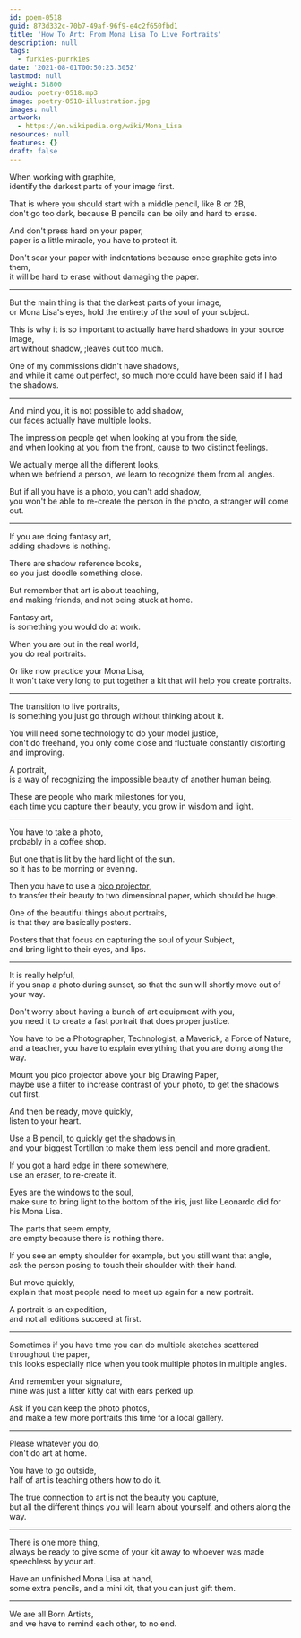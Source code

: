 ```yaml
---
id: poem-0518
guid: 873d332c-70b7-49af-96f9-e4c2f650fbd1
title: 'How To Art: From Mona Lisa To Live Portraits'
description: null
tags:
  - furkies-purrkies
date: '2021-08-01T00:50:23.305Z'
lastmod: null
weight: 51800
audio: poetry-0518.mp3
image: poetry-0518-illustration.jpg
images: null
artwork:
  - https://en.wikipedia.org/wiki/Mona_Lisa
resources: null
features: {}
draft: false
---
```


When working with graphite,\
identify the darkest parts of your image first.

That is where you should start with a middle pencil, like B or 2B,\
don't go too dark, because B pencils can be oily and hard to erase.

And don't press hard on your paper,\
paper is a little miracle, you have to protect it.

Don't scar your paper with indentations because once graphite gets into them,\
it will be hard to erase without damaging the paper.

---

But the main thing is that the darkest parts of your image,\
or Mona Lisa's eyes, hold the entirety of the soul of your subject.

This is why it is so important to actually have hard shadows in your source image,\
art without shadow, ;leaves out too much.

One of my commissions didn't have shadows,\
and while it came out perfect, so much more could have been said if I had the shadows.

---

And mind you, it is not possible to add shadow,\
our faces actually have multiple looks.

The impression people get when looking at you from the side,\
and when looking at you from the front, cause to two distinct feelings.

We actually merge all the different looks,\
when we befriend a person, we learn to recognize them from all angles.

But if all you have is a photo, you can't add shadow,\
you won't be able to re-create the person in the photo, a stranger will come out.

---

If you are doing fantasy art,\
adding shadows is nothing.

There are shadow reference books,\
so you just doodle something close.

But remember that art is about teaching,\
and making friends, and not being stuck at home.

Fantasy art,\
is something you would do at work.

When you are out in the real world,\
you do real portraits.

Or like now practice your Mona Lisa,\
it won't take very long to put together a kit that will help you create portraits.

---

The transition to live portraits,\
is something you just go through without thinking about it.

You will need some technology to do your model justice,\
don't do freehand, you only come close and fluctuate constantly distorting and improving.

A portrait,\
is a way of recognizing the impossible beauty of another human being.

These are people who mark milestones for you,\
each time you capture their beauty, you grow in wisdom and light.

---

You have to take a photo,\
probably in a coffee shop.

But one that is lit by the hard light of the sun.\
so it has to be morning or evening.

Then you have to use a [pico projector](https://www.amazon.com/pico-projector/s?k=pico+projector),\
to transfer their beauty to two dimensional paper, which should be huge.

One of the beautiful things about portraits,\
is that they are basically posters.

Posters that that focus on capturing the soul of your Subject,\
and bring light to their eyes, and lips.

---

It is really helpful,\
if you snap a photo during sunset, so that the sun will shortly move out of your way.

Don't worry about having a bunch of art equipment with you,\
you need it to create a fast portrait that does proper justice.

You have to be a Photographer, Technologist, a Maverick, a Force of Nature,\
and a teacher, you have to explain everything that you are doing along the way.

Mount you pico projector above your big Drawing Paper,\
maybe use a filter to increase contrast of your photo, to get the shadows out first.

And then be ready, move quickly,\
listen to your heart.

Use a B pencil, to quickly get the shadows in,\
and your biggest Tortillon to make them less pencil and more gradient.

If you got a hard edge in there somewhere,\
use an eraser, to re-create it.

Eyes are the windows to the soul,\
make sure to bring light to the bottom of the iris, just like Leonardo did for his Mona Lisa.

The parts that seem empty,\
are empty because there is nothing there.

If you see an empty shoulder for example, but you still want that angle,\
ask the person posing to touch their shoulder with their hand.

But move quickly,\
explain that most people need to meet up again for a new portrait.

A portrait is an expedition,\
and not all editions succeed at first.

---

Sometimes if you have time you can do multiple sketches scattered throughout the paper,\
this looks especially nice when you took multiple photos in multiple angles.

And remember your signature,\
mine was just a litter kitty cat with ears perked up.

Ask if you can keep the photo photos,\
and make a few more portraits this time for a local gallery.

---

Please whatever you do,\
don't do art at home.

You have to go outside,\
half of art is teaching others how to do it.

The true connection to art is not the beauty you capture,\
but all the different things you will learn about yourself, and others along the way.

---

There is one more thing,\
always be ready to give some of your kit away to whoever was made speechless by your art.

Have an unfinished Mona Lisa at hand,\
some extra pencils, and a mini kit, that you can just gift them.

---

We are all Born Artists,\
and we have to remind each other, to no end.
